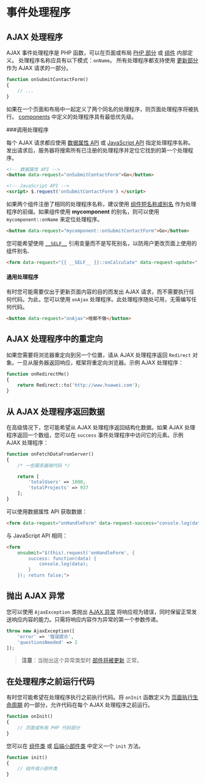 # 事件处理程序

## AJAX 处理程序

AJAX 事件处理程序是 PHP 函数，可以在页面或布局 [PHP 部分](../cms/themes.md#oc-php-section) 或 [组件](../cms/components.md) 内部定义。 处理程序名称应具有以下模式：`onName`。 所有处理程序都支持使用 [更新部分](../ajax/update-partials.md) 作为 AJAX 请求的一部分。

```php
function onSubmitContactForm()
{
    // ...
}
```

如果在一个页面和布局中一起定义了两个同名的处理程序，则页面处理程序将被执行。 [components](../cms/components.md) 中定义的处理程序具有最低优先级。

###调用处理程序

每个 AJAX 请求都应使用 [数据属性 API](../ajax/attributes-api.md) 或 [JavaScript API](../ajax/javascript-api.md) 指定处理程序名称。 发出请求后，服务器将搜索所有已注册的处理程序并定位它找到的第一个处理程序。

```html
<!-- 数据属性 API -->
<button data-request="onSubmitContactForm">Go</button>

<!-- JavaScript API -->
<script> $.request('onSubmitContactForm') </script>
```

如果两个组件注册了相同的处理程序名称，建议使用 [组件短名称或别名](../cms/components.md#oc-components-aliases) 作为处理程序的前缀。如果组件使用 **mycomponent** 的别名，则可以使用 `mycomponent::onName` 来定位处理程序。

```html
<button data-request="mycomponent::onSubmitContactForm">Go</button>
```

您可能希望使用 [`__SELF__`](https://octobercms.com/docs/plugin/components#referencing-self) 引用变量而不是写死别名，以防用户更改页面上使用的组件别名.

```html
<form data-request="{{ __SELF__ }}::onCalculate" data-request-update="'{{ __SELF__ }}::calcresult': '#result'">
```

#### 通用处理程序

有时您可能需要仅出于更新页面内容的目的而发出 AJAX 请求，而不需要执行任何代码。为此，您可以使用 `onAjax` 处理程序。此处理程序随处可用，无需编写任何代码。

```html
<button data-request="onAjax">啥都不做</button>
```

## AJAX 处理程序中的重定向

如果您需要将浏览器重定向到另一个位置，请从 AJAX 处理程序返回 `Redirect` 对象。一旦从服务器返回响应，框架将重定向浏览器。示例 AJAX 处理程序：

```php
function onRedirectMe()
{
    return Redirect::to('http://www.huawei.com');
}
```

## 从 AJAX 处理程序返回数据

在高级情况下，您可能希望从 AJAX 处理程序返回结构化数据。如果 AJAX 处理程序返回一个数组，您可以在 `success` 事件处理程序中访问它的元素。示例 AJAX 处理程序：

```php
function onFetchDataFromServer()
{
    /* 一些服务器端代码 */

    return [
        'totalUsers' => 1000,
        'totalProjects' => 937
    ];
}
```

可以使用数据属性 API 获取数据：

```html
<form data-request="onHandleForm" data-request-success="console.log(data)">
```

与 JavaScript API 相同：

```html
<form
    onsubmit="$(this).request('onHandleForm', {
        success: function(data) {
            console.log(data);
        }
    }); return false;">
```

## 抛出 AJAX 异常

您可以使用 `AjaxException` 类抛出 [AJAX 异常](../services/error-log.md#oc-ajax-exception) 将响应视为错误，同时保留正常发送响应内容的能力。只需将响应内容作为异常的第一个参数传递。

```php
throw new AjaxException([
    'error' => '错误提示',
    'questionsNeeded' => 2
]);
```

> **注意**：当抛出这个异常类型时 [部件将被更新](../ajax/update-partials.md) 正常。

## 在处理程序之前运行代码

有时您可能希望在处理程序执行之前执行代码。将 `onInit` 函数定义为 [页面执行生命周期](../cms/layouts.md#oc-dynamic-pages) 的一部分，允许代码在每个 AJAX 处理程序之前运行。

```php
function onInit()
{
    // 页面或布局 PHP 代码部分
}
```

您可以在 [组件类](../plugin/components.md#oc-component-initialization) 或 [后端小部件类](../backend/widgets.md) 中定义一个 `init` 方法。

```php
function init()
{
    // 组件或小部件类
}
```
